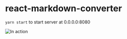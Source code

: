 # react-markdown-converter

`yarn start` to start server at 0.0.0.0:8080

![In action](https://image.prntscr.com/image/7d7b6b41143f48d7bbe6626755527cba.png)
